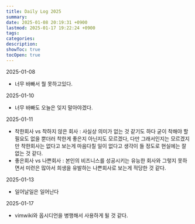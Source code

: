 ```yaml
---
title: Daily Log 2025
summary: 
date: 2025-01-08 20:19:31 +0900
lastmod: 2025-01-17 19:22:24 +0900
tags: 
categories: 
description: 
showToc: true
tocOpen: true
---
```


2025-01-08
- 너무 바빠서 뭘 못하고있다.

2025-01-10
- 너무 바빠도 오늘은 잊지 말아야겠다.

2025-01-11
- 착한회사 vs 착하지 않은 회사 : 사실상 의미가 없는 것 같기도 하다 굳이 착해야 할 필요도 없을 뿐더러 착한게 좋은지 아닌지도 모르겠다, 다만 그래서인지는 모르겠지만 착한회사는 없다고 보는게 마음다칠 일이 없다고 생각이 들 정도로 현실에는 잘 없는 것 같다.
- 좋은회사 vs 나쁜회사 : 본인의 비즈니스를 성공시키는 유능한 회사와 그렇지 못하면서 미련은 많아서 희생을 유발하는 나쁜회사로 보는게 적당한 것 같다.

2025-01-13
- 일어날일은 일어난다

2025-01-17
- vimwiki와 옵시디언을 병행해서 사용하게 될 것 같다.
